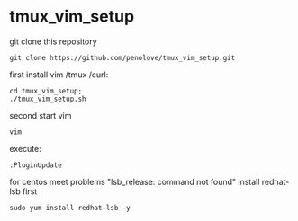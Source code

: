 # tmux_vim_setup

git clone this repository
```
git clone https://github.com/penolove/tmux_vim_setup.git
```

first install vim /tmux /curl:

```
cd tmux_vim_setup;
./tmux_vim_setup.sh
```

second start vim 
```
vim
```

execute:
```
:PluginUpdate
```

for centos meet problems
"lsb_release: command not found"
install redhat-lsb first
```
sudo yum install redhat-lsb -y
```
